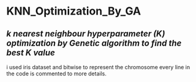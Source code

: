 # KNN_Optimization_By_GA
## _k nearest neighbour hyperparameter (K) optimization by Genetic algorithm to find the best K value_

i used iris dataset and bitwise to represent the chromosome every line in the code is commented to more details.
